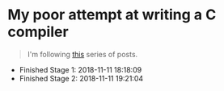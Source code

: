 # My poor attempt at writing a C compiler

> I'm following [this](https://norasandler.com/2017/11/29/Write-a-Compiler.html) series of posts.

* Finished Stage 1: 2018-11-11 18:18:09
* Finished Stage 2: 2018-11-11 19:21:04